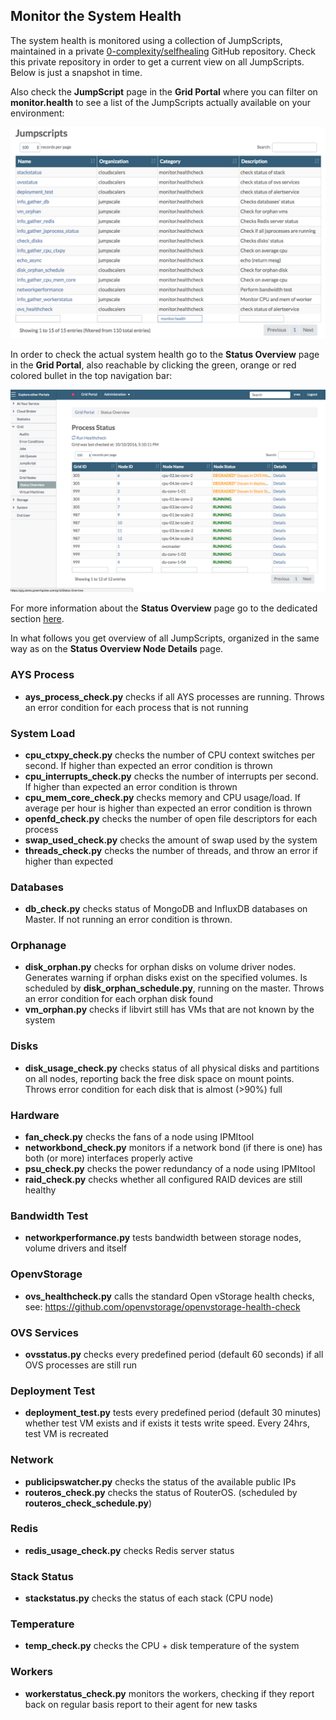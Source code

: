 ## Monitor the System Health

The system health is monitored using a collection of JumpScripts, maintained in a private [0-complexity/selfhealing](https://github.com/0-complexity/selfhealing) GitHub repository. Check this private repository in order to get a current view on all JumpScripts. Below is just a snapshot in time.

Also check the **JumpScript** page in the **Grid Portal** where you can filter on **monitor.health** to see a list of the JumpScripts actually available on your environment:

![](JumpScripts.png)  

In order to check the actual system health go to the **Status Overview** page in the **Grid Portal**, also reachable by clicking the green, orange or red colored bullet in the top navigation bar:

![](ProcessStatus.png)

For more information about the **Status Overview** page go to the dedicated section [here](../../GridPortal/StatusOverview/StatusOverview.md).

In what follows you get overview of all JumpScripts, organized in the same way as on the **Status Overview Node Details** page.

### AYS Process
- **ays_process_check.py** checks if all AYS processes are running. Throws an error condition for each process that is not running

### System Load
- **cpu_ctxpy_check.py** checks the number of CPU context switches per second. If higher than expected an error condition is thrown
- **cpu_interrupts_check.py** checks the number of interrupts per second. If higher than expected an error condition is thrown
- **cpu_mem_core_check.py** checks memory and CPU usage/load. If average per hour is higher than expected an error condition is thrown
- **openfd_check.py** checks the number of open file descriptors for each process
- **swap_used_check.py** checks the amount of swap used by the system
- **threads_check.py** checks the number of threads, and throw an error if higher than expected

### Databases
- **db_check.py** checks status of MongoDB and InfluxDB databases on Master. If not running an error condition is thrown.

### Orphanage
- **disk_orphan.py** checks for orphan disks on volume driver nodes. Generates warning if orphan disks exist on the specified volumes. Is scheduled by **disk_orphan_schedule.py**, running on the master. Throws an error condition for each orphan disk found
- **vm_orphan.py** checks if libvirt still has VMs that are not known by the system

### Disks
- **disk_usage_check.py** checks status of all physical disks and partitions on all nodes, reporting back the free disk space on mount points. Throws error condition for each disk that is almost (>90%) full

### Hardware
- **fan_check.py** checks the fans of a node using IPMItool
- **networkbond_check.py** monitors if a network bond (if there is one) has both (or more) interfaces properly active
- **psu_check.py** checks the power redundancy of a node using IPMItool
- **raid_check.py** checks whether all configured RAID devices are still healthy

### Bandwidth Test
- **networkperformance.py** tests bandwidth between storage nodes, volume drivers and itself

### OpenvStorage
- **ovs_healthcheck.py** calls the standard Open vStorage health checks, see: https://github.com/openvstorage/openvstorage-health-check

### OVS Services
- **ovsstatus.py** checks every predefined period (default 60 seconds) if all OVS processes are still run

### Deployment Test
- **deployment_test.py** tests every predefined period (default 30 minutes) whether test VM exists and if exists it tests write speed. Every 24hrs, test VM is recreated

### Network
- **publicipswatcher.py** checks the status of the available public IPs
- **routeros_check.py** checks the status of RouterOS. (scheduled by **routeros_check_schedule.py**)

### Redis
- **redis_usage_check.py** checks Redis server status

### Stack Status
- **stackstatus.py** checks the status of each stack (CPU node)

### Temperature
- **temp_check.py** checks the CPU + disk temperature of the system

### Workers
- **workerstatus_check.py** monitors the workers, checking if they report back on regular basis report to their agent for new tasks

